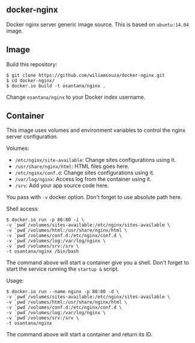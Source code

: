 docker-nginx
------------

Docker nginx server generic image source. This is based on `ubuntu:14.04` image.

Image
-----

Build this repository:

```
$ git clone https://github.com/wiliamsouza/docker-nginx.git
$ cd docker-nginx/
$ docker.io build -t osantana/nginx .
```

Change `osantana/nginx` to your Docker index username.

Container
---------

This image uses volumes and environment variables to control the nginx server
configuration.

Volumes:

* `/etc/nginx/site-available`: Change sites configurations using it.
* `/usr/share/nginx/html`: HTML files goes here.
* `/etc/nginx/conf.d`: Change sites configurations using it.
* `/var/log/nginx`: Access log from the container using it.
* `/srv`: Add your app source code here.

You pass with `-v` docker option. Don't forget to use absolute path here.

Shell access:

```
$ docker.io run -p 80:80 -i \
-v `pwd`/volumes/sites-available:/etc/nginx/sites-available \
-v `pwd`/volumes/html:/usr/share/nginx/html \
-v `pwd`/volumes/conf.d:/etc/nginx/conf.d \
-v `pwd`/volumes/log:/var/log/nginx \
-v `pwd`/volumes/srv:/srv \
-t osantana/nginx /bin/bash
```

The command above will start a container give you a shell. Don't
forget to start the service running the `startup &` script.

Usage:

```
$ docker.io run --name nginx -p 80:80 -d \
-v `pwd`/volumes/sites-available:/etc/nginx/sites-available \
-v `pwd`/volumes/html:/usr/share/nginx/html \
-v `pwd`/volumes/conf.d:/etc/nginx/conf.d \
-v `pwd`/volumes/log:/var/log/nginx \
-v `pwd`/volumes/srv:/srv \
-t osantana/nginx
```

The command above will start a container and return its ID.
